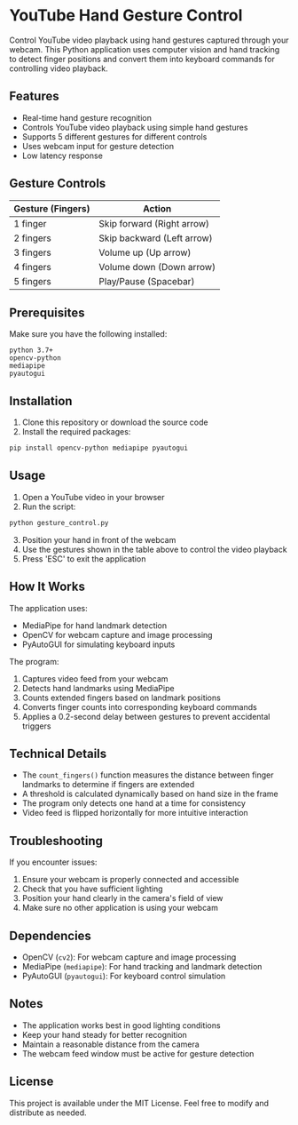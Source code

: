 # YouTube Hand Gesture Control

Control YouTube video playback using hand gestures captured through your webcam. This Python application uses computer vision and hand tracking to detect finger positions and convert them into keyboard commands for controlling video playback.

## Features

- Real-time hand gesture recognition
- Controls YouTube video playback using simple hand gestures
- Supports 5 different gestures for different controls
- Uses webcam input for gesture detection
- Low latency response

## Gesture Controls

| Gesture (Fingers) | Action |
|------------------|--------|
| 1 finger         | Skip forward (Right arrow) |
| 2 fingers        | Skip backward (Left arrow) |
| 3 fingers        | Volume up (Up arrow) |
| 4 fingers        | Volume down (Down arrow) |
| 5 fingers        | Play/Pause (Spacebar) |

## Prerequisites

Make sure you have the following installed:
```
python 3.7+
opencv-python
mediapipe
pyautogui
```

## Installation

1. Clone this repository or download the source code
2. Install the required packages:
```bash
pip install opencv-python mediapipe pyautogui
```

## Usage

1. Open a YouTube video in your browser
2. Run the script:
```bash
python gesture_control.py
```
3. Position your hand in front of the webcam
4. Use the gestures shown in the table above to control the video playback
5. Press 'ESC' to exit the application

## How It Works

The application uses:
- MediaPipe for hand landmark detection
- OpenCV for webcam capture and image processing
- PyAutoGUI for simulating keyboard inputs

The program:
1. Captures video feed from your webcam
2. Detects hand landmarks using MediaPipe
3. Counts extended fingers based on landmark positions
4. Converts finger counts into corresponding keyboard commands
5. Applies a 0.2-second delay between gestures to prevent accidental triggers

## Technical Details

- The `count_fingers()` function measures the distance between finger landmarks to determine if fingers are extended
- A threshold is calculated dynamically based on hand size in the frame
- The program only detects one hand at a time for consistency
- Video feed is flipped horizontally for more intuitive interaction

## Troubleshooting

If you encounter issues:
1. Ensure your webcam is properly connected and accessible
2. Check that you have sufficient lighting
3. Position your hand clearly in the camera's field of view
4. Make sure no other application is using your webcam

## Dependencies

- OpenCV (`cv2`): For webcam capture and image processing
- MediaPipe (`mediapipe`): For hand tracking and landmark detection
- PyAutoGUI (`pyautogui`): For keyboard control simulation

## Notes

- The application works best in good lighting conditions
- Keep your hand steady for better recognition
- Maintain a reasonable distance from the camera
- The webcam feed window must be active for gesture detection

## License

This project is available under the MIT License. Feel free to modify and distribute as needed.
